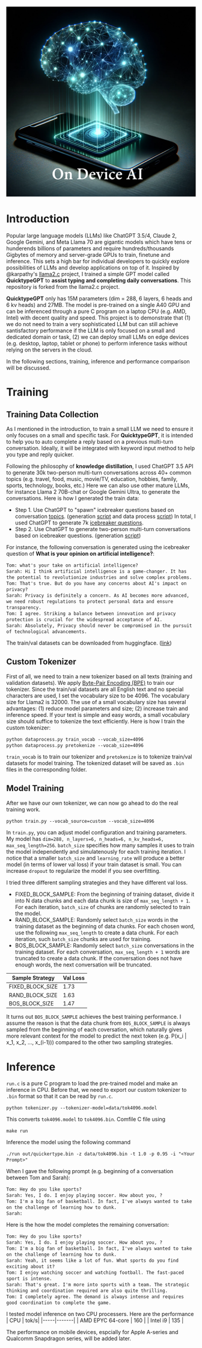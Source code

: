 <p align="center">
  <img src="asset/quicktypegpt.png" alt="Description of Image" width="600">
</p>

# Introduction
Popular large language models (LLMs) like ChatGPT 3.5/4, Claude 2, Google Gemini, and Meta Llama 70 are gigantic models which have tens or hunderends billions of parameters and require hundreds/thousands Gigbytes of memory and server-grade GPUs to train, finetune and inference. This sets a high bar for individual developers to quickly explore possibilities of LLMs and develop applications on top of it. Inspired by @karpathy's [llama2.c](https://github.com/karpathy/llama2.c) project, I trained a simple GPT model called **QuicktypeGPT** to **assist typing and completing daily conversations**. This repository is forked from the llama2.c project.  

**QuicktypeGPT** only has 15M parameters (dim = 288, 6 layers, 6 heads and 6 kv heads) and 27MB. The model is pre-trained on a single A40 GPU and can be inferenced through a pure C program on a laptop CPU (e.g. AMD, Intel) with decent quality and speed. This project is to demonstrate that (1) we do not need to train a very sophisticated LLM but can still achieve santisfactory performance if the LLM is only focused on a small and dedicated domain or task, (2) we can deploy small LLMs on edge devices (e.g. desktop, laptop, tablet or phone) to perform inference tasks without relying on the servers in the cloud. 

In the following sections, training, inference and performance comparison will be discussed. 

# Training
## Training Data Collection
As I mentioned in the introduction, to train a small LLM we need to ensure it only focuses on a small and specific task. For **QuicktypeGPT**, it is intended to help you to auto complete a reply based on a previous multi-turn conversation. Ideally, it will be integrated with keyword input method to help you type and reply quicker. 

Following the philosophy of **knowledge distillation**, I used ChatGPT 3.5 API to generate 30k two-person multi-turn conversations across 40+ common topics (e.g. travel, food, music, movie/TV, education, hobbies, family, sports, technology, books, etc.) Here we can also use other mature LLMs, for instance Llama 2 70B-chat or Google Gemini Ultra, to generate the conversations. Here is how I generated the train data:

- Step 1. Use ChatGPT to "spawn" icebreaker questions based on conversation [topics](https://github.com/chaoluond/quicktypeGPT/blob/main/training_data/topics.txt). (generation [script](https://github.com/chaoluond/quicktypeGPT/blob/main/training_data/chatgpt_generate_icebreaker_question.py) and data process [script](https://github.com/chaoluond/quicktypeGPT/blob/main/training_data/extract_icebreaker_question.py)) In total, I used ChatGPT to generate 7k [icebreaker questions](https://github.com/chaoluond/quicktypeGPT/blob/main/training_data/icebreaker_questions.txt).  
- Step 2. Use ChatGPT to generate two-person multi-turn conversations based on icebreaker questions. (generation [script](https://github.com/chaoluond/quicktypeGPT/blob/main/training_data/chatgpt_generate_conversation.py))

For instance, the following conversation is generated using the icebreaker question of **What is your opinion on artificial intelligence?**:

```
Tom: what's your take on artificial intelligence?    
Sarah: Hi I think artificial intelligence is a game-changer. It has the potential to revolutionize industries and solve complex problems.    
Tom: That's true. But do you have any concerns about AI's impact on privacy?    
Sarah: Privacy is definitely a concern. As AI becomes more advanced, we need robust regulations to protect personal data and ensure transparency.    
Tom: I agree. Striking a balance between innovation and privacy protection is crucial for the widespread acceptance of AI.    
Sarah: Absolutely, Privacy should never be compromised in the pursuit of technological advancements.
```
The train/val datasets can be downloaded from huggingface. ([link](https://huggingface.co/datasets/safetyllm/daily_conversations)) 

## Custom Tokenizer
First of all, we need to train a new tokenizer based on all texts (training and validation datasets). We apply [Byte-Pair Encoding (BPE)](https://huggingface.co/learn/nlp-course/chapter6/5?fw=pt) to train our tokenizer. Since the train/val datasets are all English text and no special characters are used, I set the vocabulary size to be 4096. The vocabulary size for Llama2 is 32000. The use of a small vocabulary size has several advantages: (1) reduce model parameters and size; (2) increase train and inference speed. If your text is simple and easy words, a small vocabulary size should suffice to tokenize the text efficiently. Here is how I train the custom tokenizer:
```
python dataprocess.py train_vocab --vocab_size=4096
python dataprocess.py pretokenize --vocab_size=4096
```
`train_vocab` is to train our tokenizer and `pretokenize` is to tokenize train/val datasets for model training. The tokenized dataset will be saved as `.bin` files in the corresponding folder.  

## Model Training
After we have our own tokenizer, we can now go ahead to do the real training work. 
```
python train.py --vocab_source=custom --vocab_size=4096
```
In `train.py`, you can adjust model configuration and training parameters. My model has `dim=288, n_layers=6, n_heads=6, n_kv_heads=6, max_seq_length=256`. `batch_size` specifies how many samples it uses to train the model independently and simulatenously for each training iteration. I notice that a smaller `batch_size` and `learning_rate` will produce a better model (in terms of lower val loss) if your train dataset is small. You can increase `dropout` to regularize the model if you see overfitting.  

I tried three different sampling strategies and they have different val loss. 

- FIXED_BLOCK_SAMPLE: From the beginning of training dataset, divide it into N data chunks and each data chunk is size of `max_seq_length + 1`. For each iteration, `batch_size` of chunks are randomly selected to train the model.
- RAND_BLOCK_SAMPLE: Randomly select `batch_size` words in the training dataset as the beginning of data chunks. For each chosen word, use the following `max_seq_length` to create a data chunk. For each iteration, such `batch_size` chunks are used for training. 
- BOS_BLOCK_SAMPLE: Randomly select `batch_size` conversations in the training dataset. For each conversation, `max_seq_length + 1` words are truncated to create a data chunk. If the conversation does not have enough words, the next conversation will be truncated.

| Sample Strategy | Val Loss | 
| ---------------- | -------- |
| FIXED_BLOCK_SIZE | 1.73 | 
| RAND_BLOCK_SIZE | 1.63 |
| BOS_BLOCK_SIZE | 1.47 | 

It turns out `BOS_BLOCK_SAMPLE` achieves the best training performance. I assume the reason is that the data chunk from `BOS_BLOCK_SAMPLE` is always sampled from the beginning of each coversation, which naturally gives more relevant context for the model to predict the next token (e.g. P(x_i | x_1, x_2, ..., x_(i-1))) compared to the other two sampling strategies.  

# Inference
`run.c` is a pure C program to load the pre-trained model and make an inference in CPU. Before that, we need to export our custom tokenizer to `.bin` format so that it can be read by `run.c`. 
```
python tokenizer.py --tokenizer-model=data/tok4096.model
```
This converts `tok4096.model` to `tok4096.bin`. 
Comfile C file using
```
make run
```
Inference the model using the following command 
```
./run out/quickertype.bin -z data/tok4096.bin -t 1.0 -p 0.95 -i "<Your Prompt>"
```
When I gave the following prompt (e.g. beginning of a conversation between Tom and Sarah):
```
Tom: Hey do you like sports?    
Sarah: Yes, I do. I enjoy playing soccer. How about you, ?    
Tom: I'm a big fan of basketball. In fact, I've always wanted to take on the challenge of learning how to dunk.    
Sarah:
```
Here is the how the model completes the remaining conversation:
```
Tom: Hey do you like sports?
Sarah: Yes, I do. I enjoy playing soccer. How about you, ?
Tom: I'm a big fan of basketball. In fact, I've always wanted to take on the challenge of learning how to dunk.
Sarah: Yeah, it seems like a lot of fun. What sports do you find exciting about it?
Tom: I enjoy watching soccer and watching football. The fast-paced sport is intense.
Sarah: That's great. I'm more into sports with a team. The strategic thinking and coordination required are also quite thrilling.
Tom: I completely agree. The demand is always intense and requires good coordination to complete the game.
```

I tested model inference on two CPU processers. Here are the performance
| CPU | tok/s|
|-----|-------|
| AMD EPYC 64-core | 160 |
| Intel i9 | 135 | 

The performance on mobile devices, espcially for Apple A-series and Qualcomm Snapdragon series, will be added later. 


